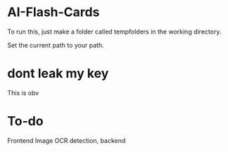 # AI-Flash-Cards

To run this, just make a folder called tempfolders in the working directory.

Set the current path to your path.
# dont leak my key
This is obv

# To-do
Frontend
Image OCR detection, backend
